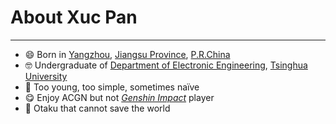 # About Xuc Pan

---

- 😄 Born in [Yangzhou](http://www.yangzhou.gov.cn/), [Jiangsu Province](http://www.jiangsu.gov.cn/), [P.R.China](https://www.gov.cn/)
- 🤓 Undergraduate of [Department of Electronic Engineering](https://www.ee.tsinghua.edu.cn/), [Tsinghua University](https://www.tsinghua.edu.cn/)
- 🤪 Too young, too simple, sometimes naïve
- 😋 Enjoy ACGN but not [_Genshin Impact_](https://genshin.hoyoverse.com/) player
- 🥵 Otaku that cannot save the world

